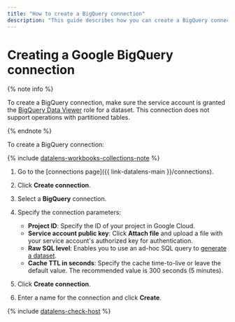 ```yaml
---
title: "How to create a BigQuery connection"
description: "This guide describes how you can create a BigQuery connection."
---
```


# Creating a Google BigQuery connection

{% note info %}

To create a BigQuery connection, make sure the service account is granted the [BigQuery Data Viewer](https://cloud.google.com/bigquery/docs/access-control#bigquery.dataViewer) role for a dataset.
This connection does not support operations with partitioned tables.

{% endnote %}

To create a BigQuery connection:


{% include [datalens-workbooks-collections-note](../../../_includes/datalens/operations/datalens-workbooks-collections-note.md) %}



1. Go to the [connections page]({{ link-datalens-main }}/connections).
1. Click **Create connection**.



1. Select a **BigQuery** connection.
1. Specify the connection parameters:

   * **Project ID**: Specify the ID of your project in Google Cloud.
   * **Service account public key**: Click **Attach file** and upload a file with your service account's authorized key for authentication.
   * **Raw SQL level**: Enables you to use an ad-hoc SQL query to [generate a dataset](../../concepts/dataset/settings.md#sql-request-in-datatset).
   * **Cache TTL in seconds**: Specify the cache time-to-live or leave the default value. The recommended value is 300 seconds (5 minutes).

1. Click **Create connection**.
1. Enter a name for the connection and click **Create**.

{% include [datalens-check-host](../../../_includes/datalens/operations/datalens-check-host.md) %}
